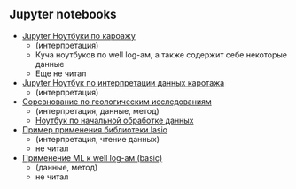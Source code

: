## Jupyter notebooks
- [Jupyter Ноутбуки по кароажу](https://github.com/aadm/geophysical_notes)
  - (интерпретация)
  - Куча ноутбуков по well log-ам, а также содержит себе некоторые данные
  - Еще не читал
- [Jupyter Ноутбук по интерпретации данных каротажа](https://github.com/petroGG/Basic-Well-Log-Interpretation/blob/master/Basic%20well%20log%20interpretation.ipynb)
  - (интерпретация)
- [Соревнование по геологическим исследованиям](https://github.com/seg/2016-ml-contest)
  - (интерпретация, данные, метод)
  - [Ноутбук по начальной обработке данных](https://github.com/seg/2016-ml-contest/blob/master/Facies_classification.ipynb)
- [Пример применения библиотеки lasio](https://github.com/hydrospanner/lasio-test)
  - (интерпретация, чтение данных)
  - не читал
- [Применение ML к well log-ам (basic)](https://github.com/jessepisel/well_log_ML/blob/master/well%20log%20training%20data.ipynb)
  - (данные, метод)
  - не читал
